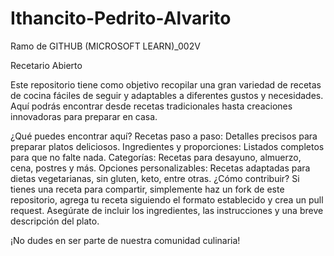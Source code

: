 # Ithancito-Pedrito-Alvarito
Ramo de GITHUB (MICROSOFT LEARN)_002V

Recetario Abierto

Este repositorio tiene como objetivo recopilar una gran variedad de recetas de cocina fáciles de seguir y adaptables a diferentes gustos y necesidades. Aquí podrás encontrar desde recetas tradicionales hasta creaciones innovadoras para preparar en casa.

¿Qué puedes encontrar aquí?
Recetas paso a paso: Detalles precisos para preparar platos deliciosos.
Ingredientes y proporciones: Listados completos para que no falte nada.
Categorías: Recetas para desayuno, almuerzo, cena, postres y más.
Opciones personalizables: Recetas adaptadas para dietas vegetarianas, sin gluten, keto, entre otras.
¿Cómo contribuir?
Si tienes una receta para compartir, simplemente haz un fork de este repositorio, agrega tu receta siguiendo el formato establecido y crea un pull request. Asegúrate de incluir los ingredientes, las instrucciones y una breve descripción del plato.

¡No dudes en ser parte de nuestra comunidad culinaria!



